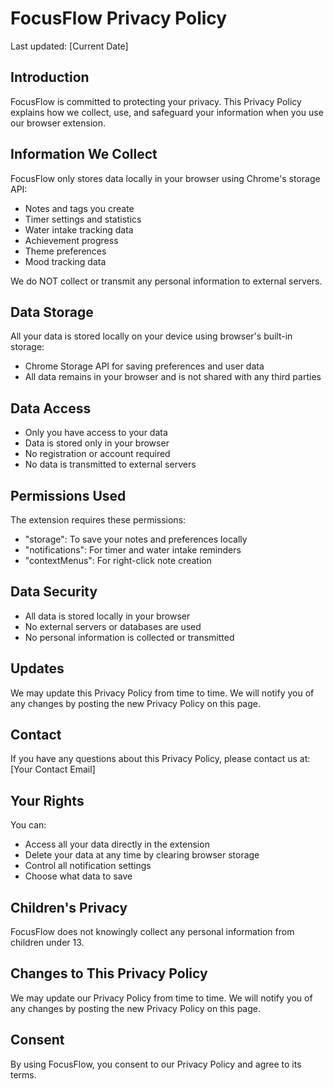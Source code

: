 # FocusFlow Privacy Policy

Last updated: [Current Date]

## Introduction
FocusFlow is committed to protecting your privacy. This Privacy Policy explains how we collect, use, and safeguard your information when you use our browser extension.

## Information We Collect
FocusFlow only stores data locally in your browser using Chrome's storage API:
- Notes and tags you create
- Timer settings and statistics
- Water intake tracking data
- Achievement progress
- Theme preferences
- Mood tracking data

We do NOT collect or transmit any personal information to external servers.

## Data Storage
All your data is stored locally on your device using browser's built-in storage:
- Chrome Storage API for saving preferences and user data
- All data remains in your browser and is not shared with any third parties

## Data Access
- Only you have access to your data
- Data is stored only in your browser
- No registration or account required
- No data is transmitted to external servers

## Permissions Used
The extension requires these permissions:
- "storage": To save your notes and preferences locally
- "notifications": For timer and water intake reminders
- "contextMenus": For right-click note creation

## Data Security
- All data is stored locally in your browser
- No external servers or databases are used
- No personal information is collected or transmitted

## Updates
We may update this Privacy Policy from time to time. We will notify you of any changes by posting the new Privacy Policy on this page.

## Contact
If you have any questions about this Privacy Policy, please contact us at:
[Your Contact Email]

## Your Rights
You can:
- Access all your data directly in the extension
- Delete your data at any time by clearing browser storage
- Control all notification settings
- Choose what data to save

## Children's Privacy
FocusFlow does not knowingly collect any personal information from children under 13.

## Changes to This Privacy Policy
We may update our Privacy Policy from time to time. We will notify you of any changes by posting the new Privacy Policy on this page.

## Consent
By using FocusFlow, you consent to our Privacy Policy and agree to its terms. 